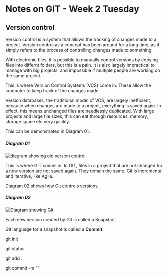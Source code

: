 # Notes on GIT - Week 2 Tuesday

## Version control

Version control is a system that allows the tracking of changes made to a project.
Version control as a concept has been around for a long time, as it simply refers to the process of controlling changes made to something.

With electronic files, it is possible to manually control versions by copying files into differnt folders, but this is a pain.
It is also largely impractical to manage with big projects, and impossible if multiple people are working on the same project.

This is where Version Control Systems (VCS) come in. These allow the computer to keep track of the changes made.

Version databases, the traditional model of VCS, are largely inefficient, because when changes are made to a project, everything is saved again.
In effect, this means unchanged files are needlessly duplicated. With large projects and large file sizes, this can eat through resources, memory, storage space etc very quickly.

This can be demonstrated in Diagram 01.

##### Diagram 01
![diagram showing old version control](/images/oldvcs.png)

This is where GIT comes in. In GIT, files in a project that are not changed for a new version are not saved again. They remain the same.
Git is incremental and iterative, like Agile.

Diagram 02 shows how Git controls versions.

##### Diagram 02
![Diagram showing Git](/images/gitvcs.png)

Each new version created by Git is called a Snapshot.

Git language for a snapshot is called a **Commit**.




git init

git status

git add .

git commit -m ""